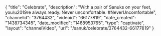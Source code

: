 {
    "title": "Celebrate",
    "description": "With a pair of Sanuks on your feet, you\u2019re always ready. Never uncomfortable.  #NeverUncomfortable",
    "channelid": "3764432",
    "videoid": "66177819",
    "date_created": "1438734345",
    "date_modified": "1468953765",
    "type": "captivate",
    "layout": "channelVideo",
    "url": "\/sanuk\/celebrate\/3764432-66177819"
}